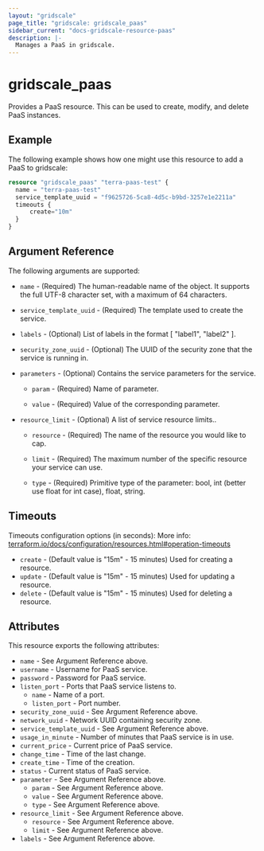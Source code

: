 ```yaml
---
layout: "gridscale"
page_title: "gridscale: gridscale_paas"
sidebar_current: "docs-gridscale-resource-paas"
description: |-
  Manages a PaaS in gridscale.
---
```


# gridscale_paas

Provides a PaaS resource. This can be used to create, modify, and delete PaaS instances.

## Example

The following example shows how one might use this resource to add a PaaS to gridscale:

```terraform
resource "gridscale_paas" "terra-paas-test" {
  name = "terra-paas-test"
  service_template_uuid = "f9625726-5ca8-4d5c-b9bd-3257e1e2211a"
  timeouts {
      create="10m"
  }
}
```

## Argument Reference

The following arguments are supported:

* `name` - (Required) The human-readable name of the object. It supports the full UTF-8 character set, with a maximum of 64 characters.

* `service_template_uuid` - (Required) The template used to create the service.

* `labels` - (Optional) List of labels in the format [ "label1", "label2" ].

* `security_zone_uuid` - (Optional) The UUID of the security zone that the service is running in.

* `parameters` - (Optional) Contains the service parameters for the service.

  * `param` - (Required) Name of parameter.

  * `value` - (Required) Value of the corresponding parameter.

* `resource_limit` - (Optional) A list of service resource limits..

  * `resource` - (Required) The name of the resource you would like to cap.

  * `limit` - (Required) The maximum number of the specific resource your service can use.

  * `type` - (Required) Primitive type of the parameter: bool, int (better use float for int case), float, string.

## Timeouts

Timeouts configuration options (in seconds):
More info: [terraform.io/docs/configuration/resources.html#operation-timeouts](https://www.terraform.io/docs/configuration/resources.html#operation-timeouts)

* `create` - (Default value is "15m" - 15 minutes) Used for creating a resource.
* `update` - (Default value is "15m" - 15 minutes) Used for updating a resource.
* `delete` - (Default value is "15m" - 15 minutes) Used for deleting a resource.

## Attributes

This resource exports the following attributes:

* `name` - See Argument Reference above.
* `username` - Username for PaaS service.
* `password` - Password for PaaS service.
* `listen_port` - Ports that PaaS service listens to.
  * `name` - Name of a port.
  * `listen_port` - Port number.
* `security_zone_uuid` - See Argument Reference above.
* `network_uuid` - Network UUID containing security zone.
* `service_template_uuid` - See Argument Reference above.
* `usage_in_minute` - Number of minutes that PaaS service is in use.
* `current_price` - Current price of PaaS service.
* `change_time` - Time of the last change.
* `create_time` - Time of the creation.
* `status` - Current status of PaaS service.
* `parameter` - See Argument Reference above.
  * `param` - See Argument Reference above.
  * `value` - See Argument Reference above.
  * `type` - See Argument Reference above.
* `resource_limit` - See Argument Reference above.
  * `resource` - See Argument Reference above.
  * `limit` - See Argument Reference above.
* `labels` - See Argument Reference above.
